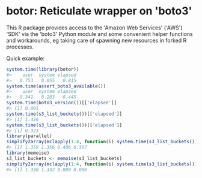 # botor: Reticulate wrapper on 'boto3'

This R package provides access to the 'Amazon Web Services' ('AWS') 'SDK' via the 'boto3' Python module and some convenient helper functions and workarounds, eg taking care of spawning new resources in forked R processes.

Quick example:

```r
system.time(library(botor))
#>    user  system elapsed 
#>   0.753   0.055   0.815
system.time(assert_boto3_available())
#>    user  system elapsed 
#>   0.341   0.283   0.445
system.time(boto3_version())[['elapsed']]
#> [1] 0.001
system.time(s3_list_buckets())[['elapsed']]
#> [1] 1.426
system.time(s3_list_buckets())[['elapsed']]
#> [1] 0.323
library(parallel)
simplify2array(mclapply(1:4, function(i) system.time(s3_list_buckets())[['elapsed']], mc.cores = 2))
#> [1] 1.359 1.356 0.406 0.397
library(memoise)
s3_list_buckets <- memoise(s3_list_buckets)
simplify2array(mclapply(1:4, function(i) system.time(s3_list_buckets())[['elapsed']], mc.cores = 2))
#> [1] 1.330 1.332 0.000 0.000
```
